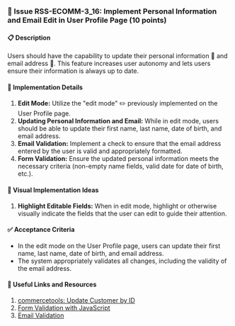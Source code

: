 ### 🎯 Issue RSS-ECOMM-3_16: Implement Personal Information and Email Edit in User Profile Page (10 points)

#### 📋 Description

Users should have the capability to update their personal information 📝 and email address 📧. This feature increases user autonomy and lets users ensure their information is always up to date.

#### 🔨 Implementation Details

1. **Edit Mode:** Utilize the "edit mode" ✏️ previously implemented on the User Profile page.
2. **Updating Personal Information and Email:** While in edit mode, users should be able to update their first name, last name, date of birth, and email address.
3. **Email Validation:** Implement a check to ensure that the email address entered by the user is valid and appropriately formatted.
4. **Form Validation:** Ensure the updated personal information meets the necessary criteria (non-empty name fields, valid date for date of birth, etc.).

#### 🎨 Visual Implementation Ideas

1. **Highlight Editable Fields:** When in edit mode, highlight or otherwise visually indicate the fields that the user can edit to guide their attention.

#### ✅ Acceptance Criteria

- In the edit mode on the User Profile page, users can update their first name, last name, date of birth, and email address.
- The system appropriately validates all changes, including the validity of the email address.

#### 🔗 Useful Links and Resources

1. [commercetools: Update Customer by ID](https://docs.commercetools.com/api/projects/customers#update-customer-by-id)
2. [Form Validation with JavaScript](https://www.w3schools.com/js/js_validation.asp)
3. [Email Validation](https://www.w3schools.com/js/js_validation_api.asp)

